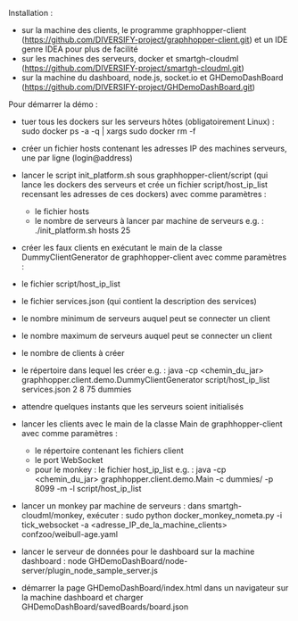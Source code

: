 Installation :
- sur la machine des clients, le programme graphhopper-client (https://github.com/DIVERSIFY-project/graphhopper-client.git) et un IDE genre IDEA pour plus de facilité
- sur les machines des serveurs, docker et smartgh-cloudml (https://github.com/DIVERSIFY-project/smartgh-cloudml.git)
- sur la machine du dashboard, node.js, socket.io et GHDemoDashBoard (https://github.com/DIVERSIFY-project/GHDemoDashBoard.git)

Pour démarrer la démo :
- tuer tous les dockers sur les serveurs hôtes (obligatoirement Linux) : 
    sudo docker ps -a -q | xargs sudo docker rm -f
- créer un fichier hosts contenant les adresses IP des machines serveurs, une par ligne (login@address)
- lancer le script init_platform.sh sous graphhopper-client/script (qui lance les dockers des serveurs et crée un fichier script/host_ip_list recensant les adresses de ces dockers) avec comme paramètres :
	- le fichier hosts
	- le nombre de serveurs à lancer par machine de serveurs
    e.g. : ./init_platform.sh hosts 25

- créer les faux clients en exécutant le main de la classe DummyClientGenerator de graphhopper-client avec comme paramètres :
- le fichier script/host_ip_list
- le fichier services.json (qui contient la description des services)
- le nombre minimum de serveurs auquel peut se connecter un client
- le nombre maximum de serveurs auquel peut se connecter un client
- le nombre de clients à créer
- le répertoire dans lequel les créer
    e.g. : java -cp <chemin_du_jar> graphhopper.client.demo.DummyClientGenerator script/host_ip_list services.json 2 8 75 dummies

- attendre quelques instants que les serveurs soient initialisés
- lancer les clients avec le main de la classe Main de graphhopper-client avec comme paramètres :
	- le répertoire contenant les fichiers client
	- le port WebSocket
	- pour le monkey : le fichier host_ip_list
    e.g. : java -cp <chemin_du_jar> graphhopper.client.demo.Main -c dummies/ -p 8099 -m -l script/host_ip_list

- lancer un monkey par machine de serveurs : dans smartgh-cloudml/monkey, exécuter : 
    sudo python docker_monkey_nometa.py -i tick_websocket -a <adresse_IP_de_la_machine_clients> confzoo/weibull-age.yaml
- lancer le serveur de données pour le dashboard sur la machine dashboard : 
    node GHDemoDashBoard/node-server/plugin_node_sample_server.js
- démarrer la page GHDemoDashBoard/index.html dans un navigateur sur la machine dashboard et charger GHDemoDashBoard/savedBoards/board.json